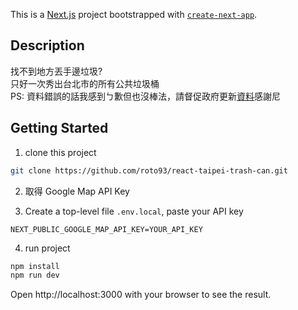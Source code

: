 This is a [Next.js](https://nextjs.org/) project bootstrapped with [`create-next-app`](https://github.com/vercel/next.js/tree/canary/packages/create-next-app).

## Description

找不到地方丟手邊垃圾? <br>
只好一次秀出台北市的所有公共垃圾桶<br>
PS: 資料錯誤的話我感到ㄅ歉但也沒棒法，請督促政府更新[資料](https://data.gov.tw/dataset/121355)感謝尼

## Getting Started

1. clone this project
   
```bash
git clone https://github.com/roto93/react-taipei-trash-can.git
```

2. 取得 Google Map API Key 

3. Create a top-level file `.env.local`, paste your API key

```
NEXT_PUBLIC_GOOGLE_MAP_API_KEY=YOUR_API_KEY
```

4. run project

```bash
npm install
npm run dev
```

Open http://localhost:3000 with your browser to see the result.
